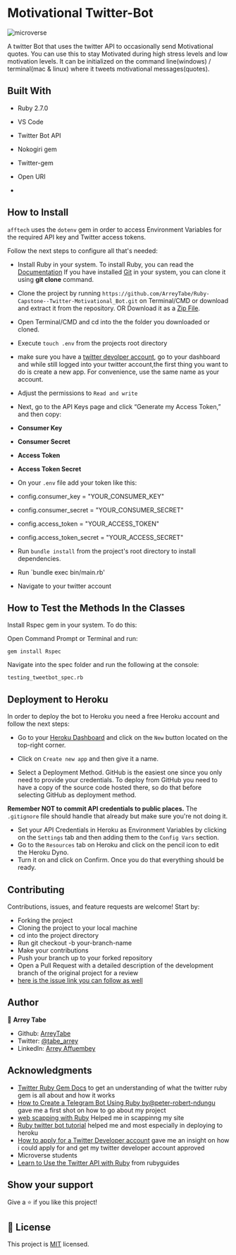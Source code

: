 # Motivational Twitter-Bot

![microverse](https://img.shields.io/badge/Microverse-blueviolet)

A twitter Bot that uses the twitter API to occasionally send Motivational quotes. You can use this to stay Motivated during high stress levels and low motivation levels.
It can be initialized on the command line(windows) / terminal(mac &amp; linux) where it tweets motivational messages(quotes).

## Built With

- Ruby 2.7.0
- VS Code
- Twitter Bot API
- Nokogiri gem
- Twitter-gem
- Open URI

-

## How to Install

`afftech` uses the `dotenv` gem in order to access Environment Variables for the required API key and Twitter access tokens.

Follow the next steps to configure all that's needed:


- Install Ruby in your system. To install Ruby, you can read the [Documentation](https://www.ruby-lang.org/en/documentation/installation/)
  If you have installed [Git](https://git-scm.com/book/en/v2/Getting-Started-Installing-Git) in your system, you can clone it using **git clone** command.
- Clone the project by running `https://github.com/ArreyTabe/Ruby-Capstone--Twitter-Motivational_Bot.git` on Terminal/CMD or download and extract it from the repository. OR
  Download it as a [Zip File](https://github.com/ArreyTabe/Ruby-Capstone--Twitter-Motivational_Bot.git`).
- Open Terminal/CMD and cd into the the folder you downloaded or cloned.
- Execute `touch .env` from the projects root directory
- make sure you have a [twitter devolper account](https://developer.twitter.com/en/apply-for-access), go to your dashboard and while still logged into your twitter account,the first thing you want to do is create a new app. For convenience, use the same name as your  account.
- Adjust the permissions to `Read and write`
- Next, go to the API Keys page and click “Generate my Access Token,” and then copy:

- **Consumer Key**

- **Consumer Secret**

- **Access Token**

- **Access Token Secret**

- On your `.env` file add your token like this:

 - config.consumer_key        = "YOUR_CONSUMER_KEY"
 - config.consumer_secret     = "YOUR_CONSUMER_SECRET"
 - config.access_token        = "YOUR_ACCESS_TOKEN"
 - config.access_token_secret = "YOUR_ACCESS_SECRET"

- Run `bundle install` from the project's root directory to install dependencies.
- Run `bundle exec bin/main.rb'
- Navigate to your twitter account

## How to Test the Methods In the Classes

Install Rspec gem in your system. To do this:

Open Command Prompt or Terminal and run:

```console
gem install Rspec
```

Navigate into the spec folder and run the following at the console:

```console
testing_tweetbot_spec.rb
```
## Deployment to Heroku

In order to deploy the bot to Heroku you need a free Heroku account and follow the next steps:

- Go to your [Heroku Dashboard](https://dashboard.heroku.com/apps) and click on the `New` button located on the top-right corner.

- Click on `Create new app` and then give it a name.
- Select a Deployment Method. GitHub is the easiest one since you only need to provide your credentials. To deploy from GitHub you need to have a copy of the source code hosted there, so do that before selecting GitHub as deployment method.

<b>Remember NOT to commit API credentials to public places.</b> The `.gitignore` file should handle that already but make sure you're not doing it.

- Set your API Credentials in Heroku as Environment Variables by clicking on the `Settings` tab and then adding them to the `Config Vars` section.
- Go to the `Resources` tab on Heroku and click on the pencil icon to edit the Heroku Dyno. 
- Turn it on and click on Confirm. Once you do that everything should be ready.


## Contributing

Contributions, issues, and feature requests are welcome! Start by:

- Forking the project
- Cloning the project to your local machine
- cd into the project directory
- Run git checkout -b your-branch-name
- Make your contributions
- Push your branch up to your forked repository
- Open a Pull Request with a detailed description of the development branch of the original project for a review
- [here is the issue link you can follow as well](https://github.com/ArreyTabe/Ruby-Capstone--Twitter-Motivational_Bot/issues)


## Author

👤 **Arrey Tabe**

- Github: [ArreyTabe](https://github.com/ArreyTabe)
- Twitter: [@tabe_arrey](https://twitter.com/tabe_arrey)
- LinkedIn: [Arrey Affuembey](https://www.linkedin.com/in/arrey-affuembey-80a8b11a8/)

## Acknowledgments

- [Twitter Ruby Gem Docs](https://www.rubydoc.info/gems/twitter) to get an understanding of what the twitter ruby gem is all about and how it works
- [How to Create a Telegram Bot Using Ruby by@peter-robert-ndungu](https://hackernoon.com/how-to-create-a-telegram-bot-using-ruby-n7ag32c1) gave me a first shot on how to go about my project
- [web scapping with Ruby](https://www.scrapingbee.com/blog/web-scraping-ruby/#make-a-request-with-http-clients-in-ruby) Helped me in scappinng my site
- [Ruby twitter bot tutorial](http://jenniferkruse.me/twitterbot.html) helped me and most especially in deploying to heroku
- [How to apply for a Twitter Developer account](https://www.extly.com/docs/autotweetng_joocial/tutorials/how-to-auto-post-from-joomla-to-twitter/apply-for-a-twitter-developer-account/#apply-for-a-developer-account) gave me an insight on how i could apply for and get my twitter developer account approved
- Microverse students
- [Learn to Use the Twitter API with Ruby](https://www.rubyguides.com/2016/04/twitter-api-from-ruby-tutorial/) from rubyguides

## Show your support

Give a ⭐️ if you like this project!

## 📝 License

This project is [MIT](https://choosealicense.com/licenses/mit/) licensed.
